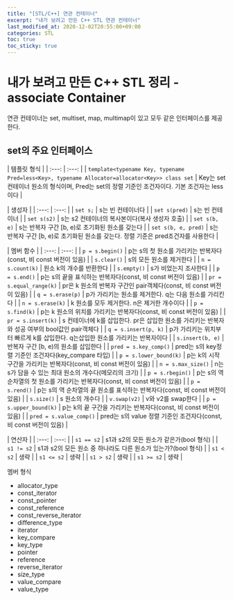 ```yaml
---
title: "[STL/C++] 연관 컨테이너"
excerpt: "내가 보려고 만든 C++ STL 연관 컨테이너"
last_modified_at: 2020-12-02T20:55:00+09:00
categories: STL
toc: true
toc_sticky: true
---
```


# 내가 보려고 만든 C++ STL 정리 - associate Container

연관 컨테이너는 set, multiset, map, multimap이 있고 모두 같은 인터페이스를 제공한다.

## set의 주요 인터페이스

| 템플릿 형식 |
| :---: | :---: |
| `template<typename Key, typename Pred=less<Key>, typename Allocator=allocator<Key>> class set` | Key는 set 컨테이너 원소의 형식이며, Pred는 set의 정렬 기준인 조건자이다. 기본 조건자는 less이다 |

| 생성자 |
| :---: | :---: |
| `set s;` | s는 빈 컨테이너다 |
| `set s(pred)` | s는 빈 컨테이너 |
| `set s(s2)` | s는 s2 컨테이너의 복사본이다(복사 생성자 호출) |
| `set s(b, e)` | s는 반복자 구간 [b, e)로 초기화된 원소를 갖는다 |
| `set s(b, e, pred)` | s는 반복자 구간 [b, e)로 초기화된 원소를 갖는다. 정렬 기준은 pred조건자를 사용한다 |

| 멤버 함수 |
| :---: | :---: |
| `p = s.begin()` | p는 s의 첫 원소를 가리키는 반복자다(const, 비 const 버전이 있음) |
| `s.clear()` | s의 모든 원소를 제거한다 |
| `n = s.count(k)` | 원소 k의 개수를 반환한다 |
| `s.empty()` | s가 비었는지 조사한다 |
| `p = s.end()` | p는 s의 끝을 표식하는 반복자다(const, 비 const 버전이 있음) |
| `pr = s.equal_range(k)` | pr은 k 원소의 반복자 구간인 pair객체다(const, 비 const 버전이 있음) |
| `q = s.erase(p)` | p가 가리키는 원소를 제거한다. q는 다음 원소를 가리킨다 |
| `n = s.erase(k)` | k 원소를 모두 제거한다. n은 제거한 개수이다 |
| `p = s.find(k)` | p는 k 원소의 위치를 가리키는 반복자다(const, 비 const 버전이 있음) |
| `pr = s.insert(k)` | s 컨테이너에 k를 삽입한다. pr은 삽입한 원소를 가리키는 반복자와 성공 여부의 bool값인 pair객체다 |
| `q = s.insert(p, k)` | p가 가리키는 위치부터 빠르게 k를 삽입한다. q는삽입한 원소를 가리키는 반복자이다 |
| `s.insert(b, e)` | 반복자 구간 [b, e)의 원소를 삽입한다 |
| `pred = s.key_comp()` | pred는 s의 key정렬 기준인 조건자다(key_compare 타입) |
| `p = s.lower_bound(k)` | p는 k의 시작 구간을 가리키는 반복자다(const, 비 const 버전이 있음) |
| `n = s.max_size()` | n는 s가 담을 수 있는 최대 원소의 개수다(메모리의 크기) |
| `p = s.rbegin()` | p는 s의 역 순차열의 첫 원소를 가리키는 반복자다(const, 비 const 버전이 있음) |
| `p = s.rend()` | p는 s의 역 순차열의 끝 원소를 표식하는 반복자다(const, 비 const 버전이 있음) |
| `s.size()` | s 원소의 개수다 |
| `v.swap(v2)` | v와 v2를 swap한다 |
| `p = s.upper_bound(k)` | p는 k의  끝 구간을 가리키는 반복자다(const, 비 const 버전이 있음) |
| `pred = s.value_comp()` | pred는 s의 value 정렬 기준인 조건자다(const, 비 const 버전이 있음) |

| 연산자 |
| :---: | :---: |
| `s1 == s2` | s1과 s2의 모든 원소가 같은가(bool 형식) |
| `s1 != s2` | s1과 s2의 모든 원소 중 하나라도 다른 원소가 있는가?(bool 형식) |
| `s1 < s2` | 생략 |
| `s1 <= s2` | 생략 |
| `s1 > s2` | 생략 |
| `s1 >= s2` | 생략 |

멤버 형식

* allocator_type
* const_iterator
* const_pointer
* const_reference
* const_reverse_iterator
* difference_type
* iterator
* key_compare
* key_type
* pointer
* reference
* reverse_iterator
* size_type
* value_compare
* value_type
